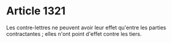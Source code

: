 # Article 1321

Les contre-lettres ne peuvent avoir leur effet qu'entre les parties contractantes ; elles n'ont point d'effet contre les tiers.
